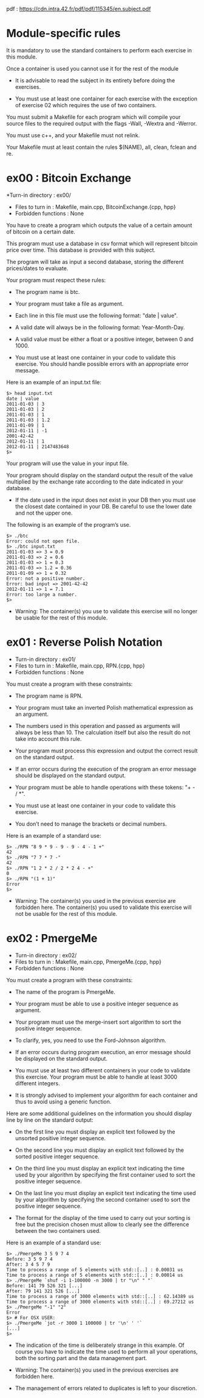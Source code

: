 pdf : https://cdn.intra.42.fr/pdf/pdf/115345/en.subject.pdf

# Module-specific rules

It is mandatory to use the standard containers to perform each exercise in this module.
>

Once a container is used you cannot use it for the rest of the module
>

* It is advisable to read the subject in its entirety before doing the
exercises.
  >

* You must use at least one container for each exercise with the
exception of exercise 02 which requires the use of two containers.
  >

You must submit a Makefile for each program which will compile your source files
to the required output with the flags -Wall, -Wextra and -Werror.
>

You must use c++, and your Makefile must not relink.
>

Your Makefile must at least contain the rules $(NAME), all, clean, fclean and re.
>

# ex00 : Bitcoin Exchange

*Turn-in directory : ex00/
* Files to turn in : Makefile, main.cpp, BitcoinExchange.{cpp, hpp}
* Forbidden functions : None

You have to create a program which outputs the value of a certain amount of bitcoin
on a certain date.
>

This program must use a database in csv format which will represent bitcoin price
over time. This database is provided with this subject.
>

The program will take as input a second database, storing the different prices/dates
to evaluate.
>

Your program must respect these rules:
>

* The program name is btc.
  >

* Your program must take a file as argument.
  >

* Each line in this file must use the following format: "date | value".
  >

* A valid date will always be in the following format: Year-Month-Day.
  >

* A valid value must be either a float or a positive integer, between 0 and 1000.
  >

* You must use at least one container in your code to validate this
exercise. You should handle possible errors with an appropriate
error message.
  >

Here is an example of an input.txt file:
>

```
$> head input.txt
date | value
2011-01-03 | 3
2011-01-03 | 2
2011-01-03 | 1
2011-01-03 | 1.2
2011-01-09 | 1
2012-01-11 | -1
2001-42-42
2012-01-11 | 1
2012-01-11 | 2147483648
$>
```

Your program will use the value in your input file.
>

Your program should display on the standard output the result of the value multiplied
by the exchange rate according to the date indicated in your database.
>

* If the date used in the input does not exist in your DB then you
must use the closest date contained in your DB. Be careful to use the
lower date and not the upper one.
  >

The following is an example of the program’s use.
>

```
$> ./btc
Error: could not open file.
$> ./btc input.txt
2011-01-03 => 3 = 0.9
2011-01-03 => 2 = 0.6
2011-01-03 => 1 = 0.3
2011-01-03 => 1.2 = 0.36
2011-01-09 => 1 = 0.32
Error: not a positive number.
Error: bad input => 2001-42-42
2012-01-11 => 1 = 7.1
Error: too large a number.
$>
```

* Warning: The container(s) you use to validate this exercise will no
longer be usable for the rest of this module.
  >

# ex01 : Reverse Polish Notation

* Turn-in directory : ex01/
* Files to turn in : Makefile, main.cpp, RPN.{cpp, hpp}
* Forbidden functions : None

You must create a program with these constraints:
>

* The program name is RPN.
  >

* Your program must take an inverted Polish mathematical expression as an argument.
  >

* The numbers used in this operation and passed as arguments will always be less
than 10. The calculation itself but also the result do not take into account this rule.
  >

* Your program must process this expression and output the correct result on the
standard output.
  >

* If an error occurs during the execution of the program an error message should be
displayed on the standard output.
  >

* Your program must be able to handle operations with these tokens: "+ - / *".
  >

* You must use at least one container in your code to validate this
exercise.
  >

* You don’t need to manage the brackets or decimal numbers.
  >

Here is an example of a standard use:
>

```
$> ./RPN "8 9 * 9 - 9 - 9 - 4 - 1 +"
42
$> ./RPN "7 7 * 7 -"
42
$> ./RPN "1 2 * 2 / 2 * 2 4 - +"
0
$> ./RPN "(1 + 1)"
Error
$>
```

* Warning: The container(s) you used in the previous exercise are
forbidden here. The container(s) you used to validate this exercise
will not be usable for the rest of this module.
  >

# ex02 : PmergeMe

* Turn-in directory : ex02/
* Files to turn in : Makefile, main.cpp, PmergeMe.{cpp, hpp}
* Forbidden functions : None

You must create a program with these constraints:
>

* The name of the program is PmergeMe.
  >

* Your program must be able to use a positive integer sequence as argument.
  >

* Your program must use the merge-insert sort algorithm to sort the positive integer sequence.
  >

* To clarify, yes, you need to use the Ford-Johnson algorithm.
  >

* If an error occurs during program execution, an error message should be displayed
on the standard output.
  >

* You must use at least two different containers in your code to
validate this exercise. Your program must be able to handle at
least 3000 different integers.
  >

* It is strongly advised to implement your algorithm for each container
and thus to avoid using a generic function.
  >

Here are some additional guidelines on the information you should display line by line
on the standard output:
>

* On the first line you must display an explicit text followed by the unsorted positive
integer sequence.
  >

* On the second line you must display an explicit text followed by the sorted positive
integer sequence.
  >

* On the third line you must display an explicit text indicating the time used by
your algorithm by specifying the first container used to sort the positive integer
sequence.
  >

* On the last line you must display an explicit text indicating the time used by
your algorithm by specifying the second container used to sort the positive integer
sequence.
  >

* The format for the display of the time used to carry out your sorting
is free but the precision chosen must allow to clearly see the
difference between the two containers used.
  >

Here is an example of a standard use:
>

```
$> ./PmergeMe 3 5 9 7 4
Before: 3 5 9 7 4
After: 3 4 5 7 9
Time to process a range of 5 elements with std::[..] : 0.00031 us
Time to process a range of 5 elements with std::[..] : 0.00014 us
$> ./PmergeMe `shuf -i 1-100000 -n 3000 | tr "\n" " "`
Before: 141 79 526 321 [...]
After: 79 141 321 526 [...]
Time to process a range of 3000 elements with std::[..] : 62.14389 us
Time to process a range of 3000 elements with std::[..] : 69.27212 us
$> ./PmergeMe "-1" "2"
Error
$> # For OSX USER:
$> ./PmergeMe `jot -r 3000 1 100000 | tr '\n' ' '`
[...]
$>
```

* The indication of the time is deliberately strange in this example.
Of course you have to indicate the time used to perform all your
operations, both the sorting part and the data management part.
  >

* Warning: The container(s) you used in the previous exercises are
forbidden here.
  >

* The management of errors related to duplicates is left to your
discretion.
  >
